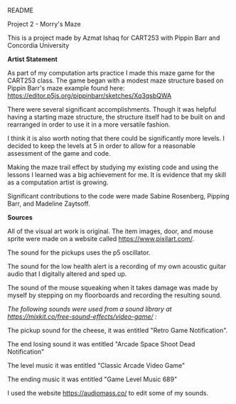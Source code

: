 README

Project 2 - Morry's Maze

This is a project made by Azmat Ishaq for CART253 with Pippin Barr and Concordia University


**Artist Statement**

As part of my computation arts practice I made this maze game for the CART253 class. The game began with a modest maze structure based on Pippin Barr's maze example found here: https://editor.p5js.org/pippinbarr/sketches/Xq3qsbQWA

There were several significant accomplishments. Though it was helpful having a starting maze structure, the structure itself had to be built on and rearranged in order to use it in a more versatile fashion.

I think it is also worth noting that there could be significantly more levels. I decided to keep the levels at 5 in order to allow for a reasonable assessment of the game and code.

Making the maze trail effect by studying my existing code and using the lessons I learned was a big achievement for me. It is evidence that my skill as a computation artist is growing.

Significant contributions to the code were made Sabine Rosenberg, Pipping Barr, and Madeline Zaytsoff.


**Sources**

All of the visual art work is original. The item images, door, and mouse sprite were made on a website called https://www.pixilart.com/.

The sound for the pickups uses the p5 oscillator.

The sound for the low health alert is a recording of my own acoustic guitar audio that I digitally altered and sped up.

The sound of the mouse squeaking when it takes damage was made by myself by stepping on my floorboards and recording the resulting sound.

*The following sounds were used from a sound library at https://mixkit.co/free-sound-effects/video-game/ :*

The pickup sound for the cheese, it was entitled "Retro Game Notification".

The end losing sound it was entitled "Arcade Space Shoot Dead Notification"

The level music it was entitled "Classic Arcade Video Game"

The ending music it was entitled "Game Level Music 689"




I used the website https://audiomass.co/ to edit some of my sounds.
